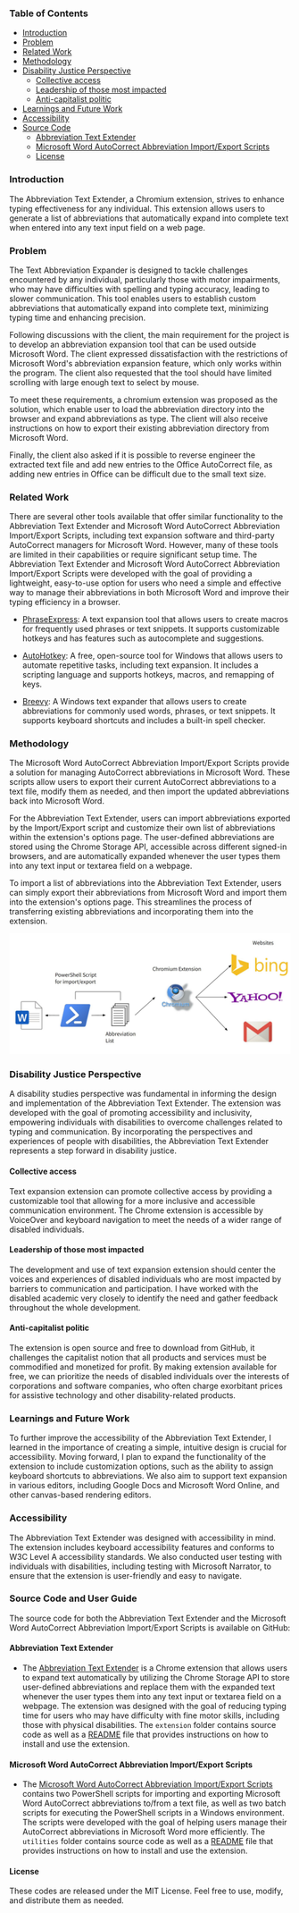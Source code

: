 ### Table of Contents

- [Introduction](#introduction)
- [Problem](#problem)
- [Related Work](#related_work)
- [Methodology](#methodology)
- [Disability Justice Perspective](#disability_justice_perspective)
    - [Collective access](#collective_access)
    - [Leadership of those most impacted](#leadership_of_those_most_impacted)
    - [Anti-capitalist politic](#anti_capitalist_politic)
- [Learnings and Future Work](#learnings_and_future_work)
- [Accessibility](#accessibility)
- [Source Code](#source_code_and_user_guide)
    - [Abbreviation Text Extender](#abbreviation_text_extender)
    - [Microsoft Word AutoCorrect Abbreviation Import/Export Scripts](#ms_script)
    - [License](#license)

### Introduction <a id="introduction"></a>

The Abbreviation Text Extender, a Chromium extension, strives to enhance typing effectiveness for any individual. This extension allows users to generate a list of abbreviations that automatically expand into complete text when entered into any text input field on a web page.

### Problem <a id="problem"></a>

The Text Abbreviation Expander is designed to tackle challenges encountered by any individual, particularly those with motor impairments, who may have difficulties with spelling and typing accuracy, leading to slower communication. This tool enables users to establish custom abbreviations that automatically expand into complete text, minimizing typing time and enhancing precision.

Following discussions with the client, the main requirement for the project is to develop an abbreviation expansion tool that can be used outside Microsoft Word. The client expressed dissatisfaction with the restrictions of Microsoft Word's abbreviation expansion feature, which only works within the program. The client also requested that the tool should have limited scrolling with large enough text to select by mouse.

To meet these requirements, a chromium extension was proposed as the solution, which enable user to load the abbreviation directory into the browser and expand abbreviations as type. The client will also receive instructions on how to export their existing abbreviation directory from Microsoft Word.

Finally, the client also asked if it is possible to reverse engineer the extracted text file and add new entries to the Office AutoCorrect file, as adding new entries in Office can be difficult due to the small text size.

### Related Work <a id="related_work"></a>

There are several other tools available that offer similar functionality to the Abbreviation Text Extender and Microsoft Word AutoCorrect Abbreviation Import/Export Scripts, including text expansion software and third-party AutoCorrect managers for Microsoft Word. However, many of these tools are limited in their capabilities or require significant setup time. The Abbreviation Text Extender and Microsoft Word AutoCorrect Abbreviation Import/Export Scripts were developed with the goal of providing a lightweight, easy-to-use option for users who need a simple and effective way to manage their abbreviations in both Microsoft Word and improve their typing efficiency in a browser.

- [PhraseExpress](https://www.phraseexpress.com/): A text expansion tool that allows users to create macros for frequently used phrases or text snippets. It supports customizable hotkeys and has features such as autocomplete and suggestions.

- [AutoHotkey](https://www.autohotkey.com/): A free, open-source tool for Windows that allows users to automate repetitive tasks, including text expansion. It includes a scripting language and supports hotkeys, macros, and remapping of keys.

- [Breevy](http://www.16software.com/breevy/): A Windows text expander that allows users to create abbreviations for commonly used words, phrases, or text snippets. It supports keyboard shortcuts and includes a built-in spell checker.

### Methodology <a id="methodology"></a>

The Microsoft Word AutoCorrect Abbreviation Import/Export Scripts provide a solution for managing AutoCorrect abbreviations in Microsoft Word. These scripts allow users to export their current AutoCorrect abbreviations to a text file, modify them as needed, and then import the updated abbreviations back into Microsoft Word.

For the Abbreviation Text Extender, users can import abbreviations exported by the Import/Export script and customize their own list of abbreviations within the extension's options page. The user-defined abbreviations are stored using the Chrome Storage API, accessible across different signed-in browsers, and are automatically expanded whenever the user types them into any text input or textarea field on a webpage.

To import a list of abbreviations into the Abbreviation Text Extender, users can simply export their abbreviations from Microsoft Word and import them into the extension's options page. This streamlines the process of transferring existing abbreviations and incorporating them into the extension.

![A flow diagram of  Microsoft Word AutoCorrect Abbreviation Import/Export Scripts that can import and export the abbreviation list and works together with Abbreviation Text Extender](./readme-images/diagram.jpg)

### Disability Justice Perspective <a id="disability_justice_perspective"></a>

A disability studies perspective was fundamental in informing the design and implementation of the Abbreviation Text Extender. The extension was developed with the goal of promoting accessibility and inclusivity, empowering individuals with disabilities to overcome challenges related to typing and communication. By incorporating the perspectives and experiences of people with disabilities, the Abbreviation Text Extender represents a step forward in disability justice.

#### Collective access <a id="collective_access"></a>

Text expansion extension can promote collective access by providing a customizable tool that allowing for a more inclusive and accessible communication environment. The Chrome extension is accessible by VoiceOver and keyboard navigation to meet the needs of a wider range of disabled individuals.

#### Leadership of those most impacted <a id="leadership_of_those_most_impacted"></a> 

The development and use of text expansion extension should center the voices and experiences of disabled individuals who are most impacted by barriers to communication and participation. I have worked with the disabled academic very closely to identify the need and gather feedback throughout the whole development.

#### Anti-capitalist politic <a id="anti_capitalist_politic"></a> 

The extension is open source and free to download from GitHub, it challenges the capitalist notion that all products and services must be commodified and monetized for profit. By making extension available for free, we can prioritize the needs of disabled individuals over the interests of corporations and software companies, who often charge exorbitant prices for assistive technology and other disability-related products.

### Learnings and Future Work  <a id="learnings_and_future_work"></a> 

To further improve the accessibility of the Abbreviation Text Extender, I learned in the importance of creating a simple, intuitive design is crucial for accessibility. Moving forward, I plan to expand the functionality of the extension to include customization options, such as the ability to assign keyboard shortcuts to abbreviations. We also aim to support text expansion in various editors, including Google Docs and Microsoft Word Online, and other canvas-based rendering editors.

### Accessibility <a id="accessibility"></a> 

The Abbreviation Text Extender was designed with accessibility in mind. The extension includes keyboard accessibility features and conforms to W3C Level A accessibility standards. We also conducted user testing with individuals with disabilities, including testing with Microsoft Narrator, to ensure that the extension is user-friendly and easy to navigate.

### Source Code and User Guide <a id="source_code_and_user_guide"></a> 

The source code for both the Abbreviation Text Extender and the Microsoft Word AutoCorrect Abbreviation Import/Export Scripts is available on GitHub:

#### Abbreviation Text Extender <a id="abbreviation_text_extender"></a> 
- The [Abbreviation Text Extender](https://github.com/makkamchuen/Abbreviation-Text-Extender/tree/main/extension) is a Chrome extension that allows users to expand text automatically by utilizing the Chrome Storage API to store user-defined abbreviations and replace them with the expanded text whenever the user types them into any text input or textarea field on a webpage. The extension was designed with the goal of reducing typing time for users who may have difficulty with fine motor skills, including those with physical disabilities. The `extension` folder contains source code as well as a [README](https://github.com/makkamchuen/Abbreviation-Text-Extender/tree/main/extension) file that provides instructions on how to install and use the extension. 

#### Microsoft Word AutoCorrect Abbreviation Import/Export Scripts <a id="ms_script"></a> 
- The [Microsoft Word AutoCorrect Abbreviation Import/Export Scripts](https://github.com/makkamchuen/Abbreviation-Text-Extender/tree/main/utilities) contains two PowerShell scripts for importing and exporting Microsoft Word AutoCorrect abbreviations to/from a text file, as well as two batch scripts for executing the PowerShell scripts in a Windows environment. The scripts were developed with the goal of helping users manage their AutoCorrect abbreviations in Microsoft Word more efficiently. The `utilities` folder contains source code as well as a [README](https://github.com/makkamchuen/Abbreviation-Text-Extender/tree/main/utilities) file that provides instructions on how to install and use the extension. 

#### License <a id="license"></a>
These codes are released under the MIT License. Feel free to use, modify, and distribute them as needed.